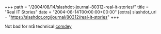 +++
path = "/2004/08/14/slashdot-journal-80312-real-it-stories/"
title = "Real IT Stories"
date = "2004-08-14T00:00:00+00:00"
[extra]
slashdot_url = "https://slashdot.org/journal/80312/real-it-stories"
+++

<p>Not bad for m$ technical <a href="http://www.microsoft.com/technet/abouttn/subscriptions/flash/promo/realstories/topten.mspx">comdey</a></p>

